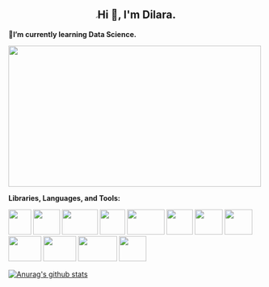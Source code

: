 ###                 
<article class="markdown-body entry-content container-lg f5" itemprop="text"><h1 align="center"><a  class="anchor" aria-hidden="true"><svg class="octicon octicon-link" viewBox="0 0 16 16" version="1.1" width="4" height="5" aria-hidden="true"><path fill-rule="evenodd" d="M7.775 3.275a.75.75 0 001.06 1.06l1.25-1.25a2 2 0 112.83 2.83l-2.5 2.5a2 2 0 01-2.83 0 .75.75 0 00-1.06 1.06 3.5 3.5 0 004.95 0l2.5-2.5a3.5 3.5 0 00-4.95-4.95l-1.25 1.25zm-4.69 9.64a2 2 0 010-2.83l2.5-2.5a2 2 0 012.83 0 .75.75 0 001.06-1.06 3.5 3.5 0 00-4.95 0l-2.5 2.5a3.5 3.5 0 004.95 4.95l1.25-1.25a.75.75 0 00-1.06-1.06l-1.25 1.25a2 2 0 01-2.83 0z"></path></svg></a>Hi <g-emoji class="g-emoji" alias="wave" fallback-src="https://github.githubassets.com/images/icons/emoji/unicode/1f44b.png">👋</g-emoji>, I'm Dilara.</h1>

 
 🌱**I’m currently learning Data Science.**
 
<img align = "center"
src="https://miro.medium.com/max/1200/0*mxu2liLLkxOSDobh.png" width="500" height="280"
/>

**Libraries, Languages, and Tools:**



<img
src="https://upload.wikimedia.org/wikipedia/commons/thumb/2/22/Pandas_mark.svg/langfr-330px-Pandas_mark.svg.png" width="45" height="50"
/>
<img
src="https://user-images.githubusercontent.com/50221806/86498201-a8bd8680-bd39-11ea-9d08-66b610a8dc01.png" width="53" height="50"
/>
<img
src="https://repository-images.githubusercontent.com/33702544/b4400c80-718b-11e9-9f3a-306c07a5f3de" width="71" height="50"
/>
<img
src="https://pbs.twimg.com/media/EhGuwXWXgAEERcn.png" width="50" height="50"
/>
<img
src="https://www.firelinescience.com/wp-content/uploads/2019/09/SciPy-Logo.png" width="74" height="50"
/>
<img
src="https://i.pinimg.com/originals/91/94/c9/9194c978fa63798b2e882e6fda5eb953.png" width="52" height="50"
/>
<img
src="http://www.rectanglered.com/wp-content/uploads/2013/06/Microsoft_SQL_Server.jpg" width="55" height="50"
/>
<img
src="https://promto.com/wp-content/uploads/2019/08/icon-tableau-1.png" width="55" height="50"
/>
<img
src="https://miro.medium.com/max/805/1*aUSZsGFCMPNYCkQygs4aGQ.jpeg" width="65" height="50"
/>
<img
src="https://seekvectorlogo.com/wp-content/uploads/2018/12/power-bi-vector-logo.png" width="65" height="50"
/>
<img
src="https://logodix.com/logo/1185774.png" width="77" height="50"
/>
<img
src="https://findicons.com/files/icons/2795/office_2013_hd/2000/excel.png" width="54" height="50"
/>






[![Anurag's github stats](https://github-readme-stats.vercel.app/api?username=dilaraozcerit&theme=white-black)](https://github.com/anuraghazra/github-readme-stats)
 
<!--
**dilaraozcerit/dilaraozcerit** is a ✨ _special_ ✨ repository because its `README.md` (this file) appears on your GitHub profile.

Here are some ideas to get you started:

- 🔭 I’m currently working on ...
- 
- 👯 I’m looking to collaborate on ...
- 🤔 I’m looking for help with ...
- 💬 Ask me about ...
- 📫 How to reach me: ...
- 😄 Pronouns: ...
- ⚡ Fun fact: ...
-->
